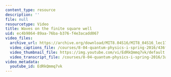 ```yaml
---
content_type: resource
description: ''
file: null
resourcetype: Video
title: Waves on the finite square well
uid: ec4b9864-89aa-76ba-b376-f4e3acadd067
video_files:
  archive_url: https://archive.org/download/MIT8.04S16/MIT8_04S16_lec17_s1_300k.mp4
  video_captions_file: /courses/8-04-quantum-physics-i-spring-2016/436f42cc7dcc5ad6a46b320789b090d7_EdRkQmmq7vk.vtt
  video_thumbnail_file: https://img.youtube.com/vi/EdRkQmmq7vk/default.jpg
  video_transcript_file: /courses/8-04-quantum-physics-i-spring-2016/3adb9ae2cfda12109daf569ebcf3c498_EdRkQmmq7vk.pdf
video_metadata:
  youtube_id: EdRkQmmq7vk
---
```

